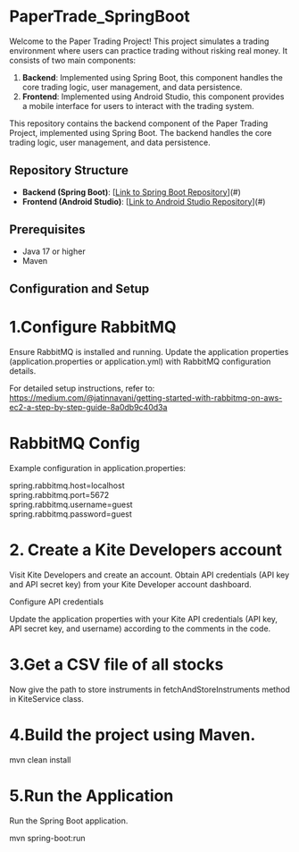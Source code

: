 # PaperTrade_SpringBoot


Welcome to the Paper Trading Project! This project simulates a trading environment where users can practice trading without risking real money. It consists of two main components:

1. **Backend**: Implemented using Spring Boot, this component handles the core trading logic, user management, and data persistence.
2. **Frontend**: Implemented using Android Studio, this component provides a mobile interface for users to interact with the trading system.

This repository contains the backend component of the Paper Trading Project, implemented using Spring Boot. The backend handles the core trading logic, user management, and data persistence.


## Repository Structure

- **Backend (Spring Boot)**: [[Link to Spring Boot Repository](https://github.com/JatinNavani/PaperTrade_SpringBoot)](#)
- **Frontend (Android Studio)**: [[Link to Android Studio Repository](https://github.com/JatinNavani/PaperTrading)](#)

  
## Prerequisites

- Java 17 or higher
- Maven

## Configuration and Setup

# 1.Configure RabbitMQ

  Ensure RabbitMQ is installed and running. Update the application properties (application.properties or application.yml) with RabbitMQ configuration details.

  For detailed setup instructions, refer to:  https://medium.com/@jatinnavani/getting-started-with-rabbitmq-on-aws-ec2-a-step-by-step-guide-8a0db9c40d3a

# RabbitMQ Config


Example configuration in application.properties:

spring.rabbitmq.host=localhost\
spring.rabbitmq.port=5672\
spring.rabbitmq.username=guest\
spring.rabbitmq.password=guest

# 2. Create a Kite Developers account

Visit Kite Developers and create an account. Obtain API credentials (API key and API secret key) from your Kite Developer account dashboard.

Configure API credentials

Update the application properties with your Kite API credentials (API key, API secret key, and username) according to the comments in the code.



# 3.Get a CSV file of all stocks
Now give the path to store instruments in fetchAndStoreInstruments method in KiteService class.

# 4.Build the project using Maven.

mvn clean install


# 5.Run the Application

Run the Spring Boot application.

mvn spring-boot:run
